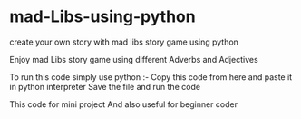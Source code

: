 # mad-Libs-using-python
create your own story with mad libs story game using python

Enjoy mad Libs story game using different Adverbs and
Adjectives

To run this code simply use python :-
Copy this code from here and paste it in python interpreter
Save the file and run the code

This code for mini project 
And also useful for beginner coder
